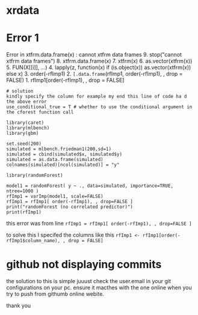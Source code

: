 # xrdata

# Error 1
Error in xtfrm.data.frame(x) : cannot xtfrm data frames
9.
stop("cannot xtfrm data frames")
8.
xtfrm.data.frame(x)
7.
xtfrm(x)
6.
as.vector(xtfrm(x))
5.
FUN(X[[i]], ...)
4.
lapply(z, function(x) if (is.object(x)) as.vector(xtfrm(x)) else x)
3.
order(-rfImp1)
2.
`[.data.frame`(rfImp1, order(-rfImp1), , drop = FALSE)
1.
rfImp1[order(-rfImp1), , drop = FALSE]
```{r}
# solution 
kindly specify the column for example my end this line of code ha d the above error
use_conditional_true = T # whether to use the conditional argument in the cforest function call 

library(caret) 
library(mlbench)
library(gbm)

set.seed(200)
simulated = mlbench.friedman1(200,sd=1)
simulated = cbind(simulated$x, simulated$y)
simulated = as.data.frame(simulated)
colnames(simulated)[ncol(simulated)] = "y" 

library(randomForest)

model1 = randomForest( y ~ ., data=simulated, importance=TRUE, ntree=1000 )
rfImp1 = varImp(model1, scale=FALSE)
rfImp1 = rfImp1[ order(-rfImp1), , drop=FALSE ]
print("randomForest (no correlated predictor)")
print(rfImp1)
```
this error was from line  `rfImp1 = rfImp1[ order(-rfImp1), , drop=FALSE ]`

to solve this I specifed the columns like this `rfImp1 <- rfImp1[order(-rfImp1$column_name), , drop = FALSE]`

# github not displaying commits

the solution to this is simple juuust check the user.email in your git configurations on your pc. ensure it macthes with the one online when you try to push from githumb online webite.

thank you

